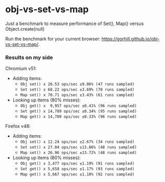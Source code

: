 # obj-vs-set-vs-map
Just a benchmark to measure performance of Set(), Map() versus Object.create(null)

Run the benchmark for your current browser: <https://gorhill.github.io/obj-vs-set-vs-map/>.

### Results on my side

Chromium v51:
- Adding items:
    - `Obj set() x 26.53 ops/sec ±9.86% (47 runs sampled)`
    - `Set set() x 68.22 ops/sec ±3.69% (70 runs sampled)`
    - `Map set() x 70.71 ops/sec ±3.43% (61 runs sampled)`
- Looking up items (80% misses):
    - `Obj get() x  9,957 ops/sec ±0.41% (96 runs sampled)`
    - `Set get() x 14,789 ops/sec ±0.34% (95 runs sampled)`
    - `Map get() x 14,789 ops/sec ±0.33% (96 runs sampled)`
  
Firefox v48:
- Adding items:
    - `Obj set() x 12.24 ops/sec ±2.67% (34 runs sampled)`
    - `Set set() x 27.04 ops/sec ±13.86% (48 runs sampled)`
    - `Map set() x 26.96 ops/sec ±13.72% (48 runs sampled)`
- Looking up items (80% misses):
    - `Obj get() x 3,477 ops/sec ±1.19% (91 runs sampled)`
    - `Set get() x 5,658 ops/sec ±1.17% (93 runs sampled)`
    - `Map get() x 5,667 ops/sec ±1.10% (92 runs sampled)`
